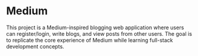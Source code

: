 # Medium
This project is a Medium-inspired blogging web application where users can register/login, write blogs, and view posts from other users. The goal is to replicate the core experience of Medium while learning full-stack development concepts.
